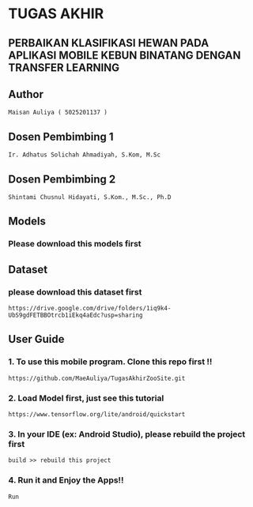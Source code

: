 # TUGAS AKHIR
## PERBAIKAN KLASIFIKASI HEWAN PADA APLIKASI MOBILE KEBUN BINATANG DENGAN TRANSFER LEARNING

## Author
    Maisan Auliya ( 5025201137 )

## Dosen Pembimbing 1
    Ir. Adhatus Solichah Ahmadiyah, S.Kom, M.Sc

## Dosen Pembimbing 2
    Shintami Chusnul Hidayati, S.Kom., M.Sc., Ph.D

## Models
### Please download this models first

## Dataset
### please download this dataset first
    https://drive.google.com/drive/folders/1iq9k4-UbS9gdFETBBOtrcb1iEkq4aEdc?usp=sharing

## User Guide
### 1. To use this mobile program. Clone this repo first !!
    https://github.com/MaeAuliya/TugasAkhirZooSite.git

### 2. Load Model first, just see this tutorial
    https://www.tensorflow.org/lite/android/quickstart

### 3. In your IDE (ex: Android Studio), please rebuild the project first
    build >> rebuild this project

### 4. Run it and Enjoy the Apps!!
    Run
